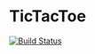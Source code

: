# TicTacToe

[![Build Status](https://github.com/kafisatz/TicTacToe.jl/actions/workflows/CI.yml/badge.svg?branch=master)](https://github.com/kafisatz/TicTacToe.jl/actions/workflows/CI.yml?query=branch%3Amaster)
